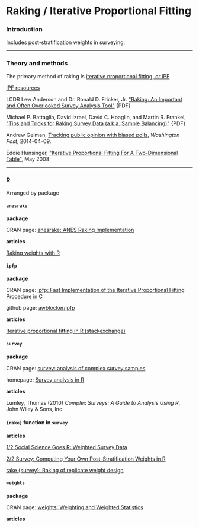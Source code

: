 # Raking / Iterative Proportional Fitting

### Introduction

Includes post-stratification weights in surveying.

---
### Theory and methods

The primary method of raking is [iterative proportional fitting, or IPF](https://en.wikipedia.org/wiki/Iterative_proportional_fitting)

[IPF resources](http://www.demog.berkeley.edu/~eddieh/datafitting.html)

LCDR Lew Anderson and Dr. Ronald D. Fricker, Jr. ["Raking: An Important and Often Overlooked Survey Analysis Tool"](http://faculty.nps.edu/rdfricke/docs/RakingArticleV2.2.pdf) {PDF}

Michael P. Battaglia, David Izrael, David C. Hoaglin, and Martin R. Frankel, ["Tips and Tricks for Raking Survey Data (a.k.a. Sample Balancing)"](http://www.amstat.org/sections/srms/Proceedings/y2004/files/Jsm2004-000074.pdf) {PDF}

Andrew Gelman, [Tracking public opinion with biased polls](https://www.washingtonpost.com/news/monkey-cage/wp/2014/04/09/tracking-public-opinion-with-biased-polls/), _Washington Post_, 2014-04-09.

Eddie Hunsinger, ["Iterative Proportional Fitting For A
Two-Dimensional Table"](http://www.demog.berkeley.edu/~eddieh/IPFDescription/AKDOLWDIPFTWOD.pdf), May 2008


---
### R

Arranged by package

#### `anesrake`

**package**

CRAN page: [anesrake: ANES Raking Implementation](https://cran.r-project.org/web/packages/anesrake/index.html)

**articles**

[Raking weights with R](http://sdaza.com/survey/2012/08/25/raking/)

#### `ipfp`

**package**

CRAN page: [ipfp: Fast Implementation of the Iterative Proportional Fitting Procedure in C](https://cran.r-project.org/web/packages/ipfp/)

github page: [awblocker/ipfp](https://github.com/awblocker/ipfp)

**articles**

[Iterative proportional fitting in R (stackexchange)](http://stats.stackexchange.com/questions/59115/iterative-proportional-fitting-in-r)

#### `survey`

**package**

CRAN page: [survey: analysis of complex survey samples](https://cran.r-project.org/web/packages/survey/index.html)

homepage: [Survey analysis in R](http://r-survey.r-forge.r-project.org/survey/)

**articles**

Lumley, Thomas (2010) _Complex Surveys: A Guide to Analysis Using R_, John Wiley & Sons, Inc.

#### `{rake}` function in `survey`

**articles**

[1/2 Social Science Goes R: Weighted Survey Data](http://tophcito.blogspot.ca/2014/04/social-science-goes-r-weighted-survey.html)

[2/2 Survey: Computing Your Own Post-Stratification Weights in R](http://tophcito.blogspot.ca/2014/04/survey-computing-your-own-post.html)

[rake {survey}: Raking of replicate weight design](http://faculty.washington.edu/tlumley/old-survey/html/rake.html)


#### `weights`

**package**

CRAN page: [weights: Weighting and Weighted Statistics](https://cran.r-project.org/web/packages/weights/index.html)


**articles**


